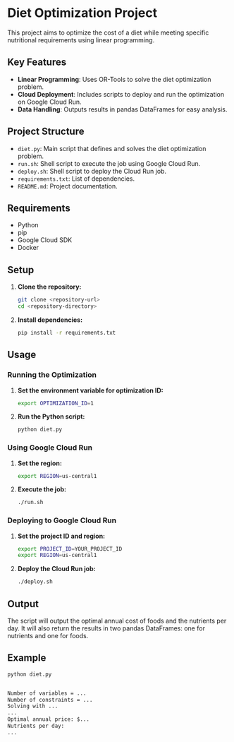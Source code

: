 # Diet Optimization Project

This project aims to optimize the cost of a diet while meeting specific nutritional requirements using linear programming.

## Key Features

- **Linear Programming**: Uses OR-Tools to solve the diet optimization problem.
- **Cloud Deployment**: Includes scripts to deploy and run the optimization on Google Cloud Run.
- **Data Handling**: Outputs results in pandas DataFrames for easy analysis.

## Project Structure

- `diet.py`: Main script that defines and solves the diet optimization problem.
- `run.sh`: Shell script to execute the job using Google Cloud Run.
- `deploy.sh`: Shell script to deploy the Cloud Run job.
- `requirements.txt`: List of dependencies.
- `README.md`: Project documentation.

## Requirements

- Python
- pip
- Google Cloud SDK
- Docker

## Setup

1. **Clone the repository:**
    ```sh
    git clone <repository-url>
    cd <repository-directory>
    ```

2. **Install dependencies:**
    ```sh
    pip install -r requirements.txt
    ```

## Usage

### Running the Optimization

1. **Set the environment variable for optimization ID:**
    ```sh
    export OPTIMIZATION_ID=1
    ```

2. **Run the Python script:**
    ```sh
    python diet.py
    ```

### Using Google Cloud Run

1. **Set the region:**
    ```sh
    export REGION=us-central1
    ```

2. **Execute the job:**
    ```sh
    ./run.sh
    ```

### Deploying to Google Cloud Run

1. **Set the project ID and region:**
    ```sh
    export PROJECT_ID=YOUR_PROJECT_ID
    export REGION=us-central1
    ```

2. **Deploy the Cloud Run job:**
    ```sh
    ./deploy.sh
    ```

## Output

The script will output the optimal annual cost of foods and the nutrients per day. It will also return the results in two pandas DataFrames: one for nutrients and one for foods.

## Example

```sh
python diet.py


Number of variables = ...
Number of constraints = ...
Solving with ...
...
Optimal annual price: $...
Nutrients per day:
...